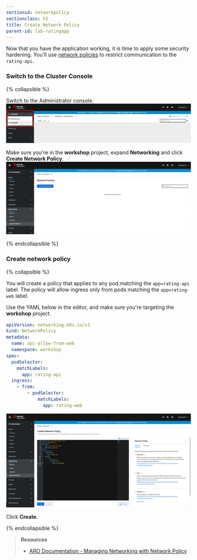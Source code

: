 ```yaml
---
sectionid: networkpolicy
sectionclass: h2
title: Create Network Policy
parent-id: lab-ratingapp
---
```


Now that you have the application working, it is time to apply some security hardening. You'll use [network policies](https://docs.openshift.com/aro/4/networking/network_policy/about-network-policy.html) to restrict communication to the `rating-api`.

### Switch to the Cluster Console

{% collapsible %}

Switch to the Administrator console.
![Switch to the Administrator console](media/switch-to-admin-console.png)

Make sure you're in the **workshop** project, expand **Networking** and click **Create Network Policy**.
![Cluster console page](media/cluster-console.png)

{% endcollapsible %}

### Create network policy

{% collapsible %}

You will create a policy that applies to any pod matching the `app=rating-api` label. The policy will allow ingress only from pods matching the `app=rating-web` label.

Use the YAML below in the editor, and make sure you're targeting the **workshop** project.

```yaml
apiVersion: networking.k8s.io/v1
kind: NetworkPolicy
metadata:
  name: api-allow-from-web
  namespace: workshop
spec:
  podSelector:
    matchLabels:
      app: rating-api
  ingress:
    - from:
        - podSelector:
            matchLabels:
              app: rating-web
```

![Create network policy](media/create-networkpolicy.png)

Click **Create**.

{% endcollapsible %}

> **Resources**
> * [ARO Documentation - Managing Networking with Network Policy](https://docs.openshift.com/aro/4/networking/network_policy/creating-network-policy.html)
